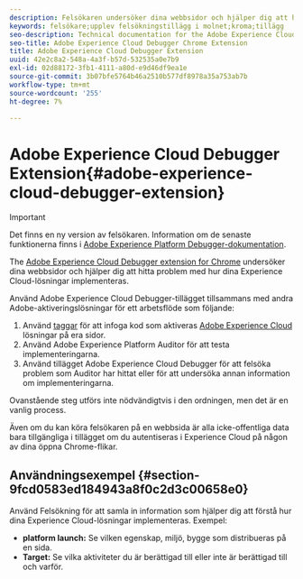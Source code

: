 ```yaml
---
description: Felsökaren undersöker dina webbsidor och hjälper dig att hitta problem med hur dina Experience Cloud-lösningar implementeras
keywords: felsökare;upplev felsökningstillägg i molnet;kroma;tillägg
seo-description: Technical documentation for the Adobe Experience Cloud Debugger Chrome Extension - examine your web pages and understand problems with your Experience Cloud solution mplementations
seo-title: Adobe Experience Cloud Debugger Chrome Extension
title: Adobe Experience Cloud Debugger Extension
uuid: 42e2c8a2-548a-4a3f-b57d-532535a0e7b9
exl-id: 02d88172-3fb1-4111-a80d-e9d46df9ea1e
source-git-commit: 3b07bfe5764b46a2510b577df8978a35a753ab7b
workflow-type: tm+mt
source-wordcount: '255'
ht-degree: 7%

---
```


# Adobe Experience Cloud Debugger Extension{#adobe-experience-cloud-debugger-extension}

>[!IMPORTANT]
>
>Det finns en ny version av felsökaren. Information om de senaste funktionerna finns i [Adobe Experience Platform Debugger-dokumentation](../debugger2/experience-cloud-debugger.md).

The [Adobe Experience Cloud Debugger extension for Chrome](https://chrome.google.com/webstore/detail/adobe-experience-platform/bfnnokhpnncpkdmbokanobigaccjkpob) undersöker dina webbsidor och hjälper dig att hitta problem med hur dina Experience Cloud-lösningar implementeras.

Använd Adobe Experience Cloud Debugger-tillägget tillsammans med andra Adobe-aktiveringslösningar för ett arbetsflöde som följande:

1. Använd [taggar](https://experienceleague.adobe.com/docs/launch/using/home.html) för att infoga kod som aktiveras [Adobe Experience Cloud](https://experienceleague.adobe.com/docs/home.html) lösningar på era sidor.
1. Använd Adobe Experience Platform Auditor för att testa implementeringarna.
1. Använd tillägget Adobe Experience Cloud Debugger för att felsöka problem som Auditor har hittat eller för att undersöka annan information om implementeringarna.

Ovanstående steg utförs inte nödvändigtvis i den ordningen, men det är en vanlig process.

Även om du kan köra felsökaren på en webbsida är alla icke-offentliga data bara tillgängliga i tillägget om du autentiseras i Experience Cloud på någon av dina öppna Chrome-flikar.

## Användningsexempel {#section-9fcd0583ed184943a8f0c2d3c00658e0}

Använd Felsökning för att samla in information som hjälper dig att förstå hur dina Experience Cloud-lösningar implementeras. Exempel:

* **platform launch:** Se vilken egenskap, miljö, bygge som distribueras på en sida.
* **Target:** Se vilka aktiviteter du är berättigad till eller inte är berättigad till och varför.
